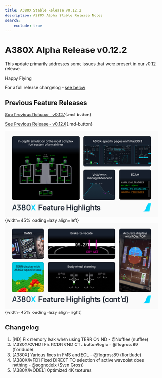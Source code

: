 ```yaml
---
title: A380X Stable Release v0.12.2
description: A380X Alpha Stable Release Notes
search:
    exclude: true
---
```


[//]: # (<link rel="stylesheet" href="../../stylesheets/toc-tables.css">)

# A380X Alpha Release v0.12.2

This update primarily addresses some issues that were present in our v0.12 release. 

Happy Flying!

For a full release changelog - [see below](#changelog)

## Previous Feature Releases

[See Previous Release - v0.12.1](v0121.md){.md-button}

[See Previous Release - v0.12.0](v0120.md){.md-button}

![a380x-release-card-1.png](../assets/A380X_Feature_Highlights.png){width=45% loading=lazy align=left}
![a380x-release-card-2.png](../assets/A380X_Feature_Highlights_contd.png){width=45% loading=lazy align=right}

## Changelog

1. [ND] Fix memory leak when using TERR ON ND - @Nufflee (nufflee)
1. [A380X/OVHD] Fix RCDR GND CTL button/logic - @flogross89 (floridude)
1. [A380X] Various fixes in FMS and ECL - @flogross89 (floridude)
1. [A380X/MFD] Fixed DIRECT TO selection of active waypoint does nothing - @sognodelx (Sven Gross)
1. [A380X/MODEL] Optimized 4K textures